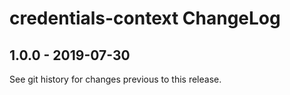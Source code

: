 # credentials-context ChangeLog

## 1.0.0 - 2019-07-30

See git history for changes previous to this release.
